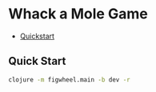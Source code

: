 # Whack a Mole Game

- [Quickstart](#quickstart)

## Quick Start

```bash
clojure -m figwheel.main -b dev -r
```
